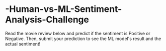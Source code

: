 # -Human-vs-ML-Sentiment-Analysis-Challenge
Read the movie review below and predict if the sentiment is Positive or Negative. Then, submit your prediction to see the ML model's result and the actual sentiment!

